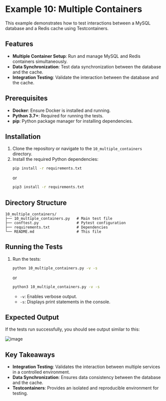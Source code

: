 # Example 10: Multiple Containers

This example demonstrates how to test interactions between a MySQL database and a Redis cache using Testcontainers.

## Features

- **Multiple Container Setup**: Run and manage MySQL and Redis containers simultaneously.
- **Data Synchronization**: Test data synchronization between the database and the cache.
- **Integration Testing**: Validate the interaction between the database and the cache.

## Prerequisites

- **Docker**: Ensure Docker is installed and running.
- **Python 3.7+**: Required for running the tests.
- **pip**: Python package manager for installing dependencies.

## Installation

1. Clone the repository or navigate to the `10_multiple_containers` directory.
2. Install the required Python dependencies:
   ```bash
   pip install -r requirements.txt
   ```
   or
   ```bash
   pip3 install -r requirements.txt
   ```

## Directory Structure

```
10_multiple_containers/
├── 10_multiple_containers.py   # Main test file
├── conftest.py                 # Pytest configuration
├── requirements.txt            # Dependencies
└── README.md                   # This file
```

## Running the Tests

1. Run the tests:
   ```bash
   python 10_multiple_containers.py -v -s
   ```
   or
   ```bash
   python3 10_multiple_containers.py -v -s
   ```

   - `-v`: Enables verbose output.
   - `-s`: Displays print statements in the console.

## Expected Output

If the tests run successfully, you should see output similar to this:

![image](https://github.com/user-attachments/assets/8c60d5c2-12cd-43cb-be6d-cf290a36b9bc)


## Key Takeaways

- **Integration Testing**: Validates the interaction between multiple services in a controlled environment.
- **Data Synchronization**: Ensures data consistency between the database and the cache.
- **Testcontainers**: Provides an isolated and reproducible environment for testing.

